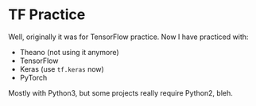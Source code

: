 # TF Practice

Well, originally it was for TensorFlow practice. Now I have practiced with:

- Theano (not using it anymore)
- TensorFlow
- Keras (use `tf.keras` now)
- PyTorch

Mostly with Python3, but some projects really require Python2, bleh.
